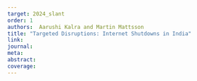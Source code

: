 ```yaml
---
target: 2024_slant
order: 1
authors:  Aarushi Kalra and Martin Mattsson 
title: "Targeted Disruptions: Internet Shutdowns in India"
link: 
journal: 
meta: 
abstract: 
coverage:
---
```

